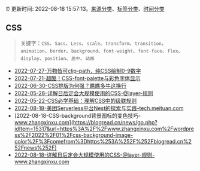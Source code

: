 :alarm_clock: 更新时间: 2022-08-18 15:57:13。[来源分类](../README.md)、[标签分类](../TAGS.md)、[时间分类](../TIMELINE.md)

## CSS


> 关键字：`CSS`、`Sass`、`Less`、`scale`、`transform`、`transition`、`animation`、`border`、`background`、`font-weight`、`font-face`、`flex`、`display`、`position`、`居中`、`动画`



- [2022-07-27-万物皆可clip-path，纯CSS绘制0-9数字](https://www.zhangxinxu.com/wordpress/2022/07/clip-path-css-number/) 
- [2022-07-21-超酷！CSS-font-palette与彩色字体显示](https://www.zhangxinxu.com/wordpress/2022/07/css-font-palette/) 
- [2022-06-30-CSS排版为何强？瞧瞧多牛这换行](https://www.zhangxinxu.com/wordpress/2022/06/css-line-break-word-wrap-all/) 
- [2022-05-28-详解日后定会大规模使用的CSS-@layer-规则](https://www.zhangxinxu.com/wordpress/2022/05/css-layer-rule/) 
- [2022-05-22-CSS必学基础：理解CSS中的级联规则](https://www.zhangxinxu.com/wordpress/2022/05/deep-in-css-cascade/) 
- [2022-08-18-美团Serverless平台Nest的探索与实践-tech.meituan.com](https://blogread.cn/news/go.php?idItem=15321&url=https%3A%2F%2Ftech.meituan.com%2F2021%2F04%2F21%2Fnest-serverless.html%3Fcomefrom%3Dhttps%253A%252F%252Fblogread.cn%252Fnews%252F) 
- [2022-08-18-CSS-background背景图标的变色技巧-www.zhangxinxu.com](https://blogread.cn/news/go.php?idItem=15317&url=https%3A%2F%2Fwww.zhangxinxu.com%2Fwordpress%2F2022%2F01%2Fcss-background-image-color%2F%3Fcomefrom%3Dhttps%253A%252F%252Fblogread.cn%252Fnews%252F) 
- [2022-08-18-详解日后定会大规模使用的CSS-@layer-规则-www.zhangxinxu.com](https://blogread.cn/news/go.php?idItem=15315&url=https%3A%2F%2Fwww.zhangxinxu.com%2Fwordpress%2F2022%2F05%2Fcss-layer-rule%2F%3Fcomefrom%3Dhttps%253A%252F%252Fblogread.cn%252Fnews%252F) 
